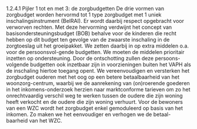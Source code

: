 1.2.4.1 Pijler 1 tot en met 3: de zorgbudgetten De drie vormen van zorgbudget worden hervormd tot 1 type zorgbudget met 1 uniek inschalingsinstrument (BelRAI). Er wordt daarbij respect opgebracht voor verworven rechten. Met deze hervorming verdwijnt het concept van basisondersteuningsbudget (BOB) behalve voor de kinderen die recht hebben op dit budget ten gevolge van de zwaarste inschaling in de zorgtoeslag uit het groeipakket. We zetten daarbij in op extra middelen o.a. voor de persoonsvol-gende budgetten. We moeten de middelen prioritair inzetten op ondersteuning. Door de ontschotting zullen deze persoons-volgende budgetten ook inzetbaar zijn in voorzieningen buiten het VAPH als de inschaling hiertoe toegang opent. We vereenvoudigen en versterken het zorgbudget ouderen met het oog op een betere betaalbaarheid van het woonzorg-centrum, waarbij we de aanrekening van (on)roerende goederen in het inkomens-onderzoek herzien naar marktconforme tarieven om zo het onrechtvaardig verschil weg te werken tussen de oudere die zijn woning heeft verkocht en de oudere die zijn woning verhuurt. Voor de bewoners van een WZC wordt het zorgbudget enkel gemoduleerd op basis van het inkomen. Zo maken we het eenvoudiger en verhogen we de betaal-baarheid van het WZC. 
